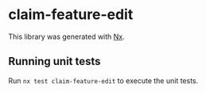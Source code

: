 # claim-feature-edit

This library was generated with [Nx](https://nx.dev).

## Running unit tests

Run `nx test claim-feature-edit` to execute the unit tests.
